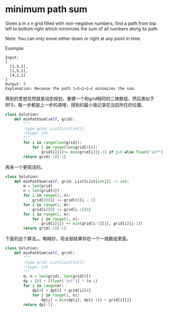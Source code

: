 # minimum path sum

Given a m x n grid filled with non-negative numbers, find a path from top left to bottom right which minimizes the sum of all numbers along its path.

Note: You can only move either down or right at any point in time.

Example:

```text
Input:
[
  [1,3,1],
  [1,5,1],
  [4,2,1]
]
Output: 7
Explanation: Because the path 1→3→1→1→1 minimizes the sum.
```

用到的思想显然就是动态规划，重建一个和grid相同的二维数组，然后类似于BFS，每一步都是上一步的递增，得到的最小值记录在当前所在的位置。

```python
class Solution:
    def minPathSum(self, grid):
        """
        :type grid: List[List[int]]
        :rtype: int
        """
        for i in range(len(grid)):
            for j in range(len(grid[0])):
                grid[i][j]+= min(grid[i][j-1] if j>0 else float("inf"), grid[i-1][j] if i>0 else float("inf")) if i !=0 or j != 0 else 0
        return grid[-1][-1]
```

再来一个更简洁的。

```python
class Solution:
    def minPathSum(self, grid: List[List[int]]) -> int:
        m = len(grid)
        n = len(grid[0])
        for i in range(1, n):
            grid[0][i] += grid[0][i - 1]
        for i in range(1, m):
            grid[i][0] += grid[i-1][0]
        for i in range(1, m):
            for j in range(1, n):
                grid[i][j] += min(grid[i-1][j], grid[i][j-1])
        return grid[-1][-1]

```

下面的这个算法。。略精妙，将全部结果存在一个一维数组里面。

```python
class Solution:
    def minPathSum(self, grid):
        """
        :type grid: List[List[int]]
        :rtype: int
        """
        m, n = len(grid), len(grid[0])
        dp = [0] + [float('inf')] * (n-1)
        for i in range(m):
            dp[0] = dp[0] + grid[i][0]
            for j in range(1, n):
                dp[j] = min(dp[j], dp[j-1]) + grid[i][j]
        return dp[-1]
```
